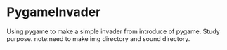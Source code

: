 # PygameInvader
Using pygame to make a simple invader from introduce of pygame.
Study purpose.
note:need to make img directory and sound directory.
